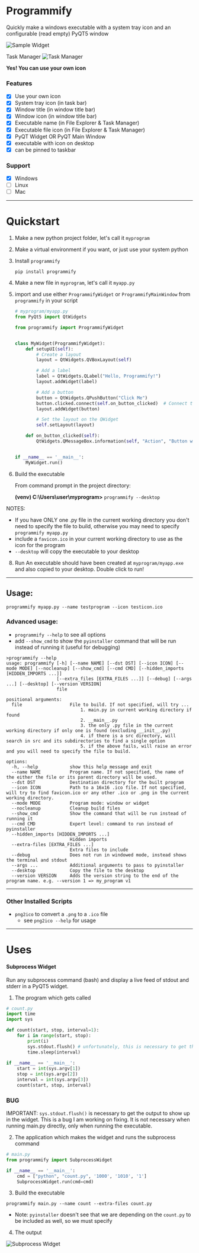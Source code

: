 # Programmify
Quickly make a windows executable with a system tray icon and an configurable (read empty) PyQT5 window

![Sample Widget](https://raw.githubusercontent.com/modularizer/programmify/master/resources/full.png)

Task Manager
![Task Manager](https://raw.githubusercontent.com/modularizer/programmify/master/resources/task_manager.png)

**Yes! You can use your own icon**

### Features
* [x] Use your own icon
* [x] System tray icon (in task bar)
* [x] Window title (in window title bar)
* [x] Window icon (in window title bar)
* [x] Executable name (in File Explorer & Task Manager)
* [x] Executable file icon (in File Explorer & Task Manager)
* [x] PyQT Widget OR PyQT Main Window
* [x] executable with icon on desktop
* [x] can be pinned to taskbar

### Support
* [x] Windows
* [ ] Linux
* [ ] Mac

<hr/> 

# Quickstart

1. Make a new python project folder, let's call it `myprogram`
2. Make a virtual environment if you want, or just use your system python
3. Install `programmify`
    ```commandline
    pip install programmify
    ```
3. Make a new file in `myprogram`, let's call it `myapp.py`
4. import and use either `ProgrammifyWidget` or `ProgrammifyMainWindow` from `programmify` in your script
    ```python
    # myprogram/myapp.py
    from PyQt5 import QtWidgets
    
    from programmify import ProgrammifyWidget
    
    
    class MyWidget(ProgrammifyWidget):
        def setupUI(self):
            # Create a layout
            layout = QtWidgets.QVBoxLayout(self)
    
            # Add a label
            label = QtWidgets.QLabel("Hello, Programmify!")
            layout.addWidget(label)
    
            # Add a button
            button = QtWidgets.QPushButton("Click Me")
            button.clicked.connect(self.on_button_clicked)  # Connect to a method to handle the click event
            layout.addWidget(button)
    
            # Set the layout on the QWidget
            self.setLayout(layout)
    
        def on_button_clicked(self):
            QtWidgets.QMessageBox.information(self, "Action", "Button was clicked!")
    
    
    if __name__ == '__main__':
        MyWidget.run()
    ```
6. Build the executable

    From command prompt in the project directory:
    
    **(venv) C:\Users\user\myprogram>** `programmify --desktop`

NOTES:
* If you have ONLY one .py file in the current working directory you don't need to specify the file to build, otherwise you may need to specify `programmify myapp.py`
* include a `favicon.ico` in your current working directory to use as the icon for the program
* `--desktop` will copy the executable to your desktop

8. Run
An executable should have been created at `myprogram/myapp.exe` and also copied to your desktop. Double click to run!


<hr/> 

## Usage:
```commandline
programmify myapp.py --name testprogram --icon testicon.ico
```

### Advanced usage:
* `programmify --help` to see all options
* add `--show_cmd` to show the `pyinstaller` command that will be run instead of running it (useful for debugging)

```commandline
>programmify --help
usage: programmify [-h] [--name NAME] [--dst DST] [--icon ICON] [--mode MODE] [--nocleanup] [--show_cmd] [--cmd CMD] [--hidden_imports [HIDDEN_IMPORTS ...]]
                   [--extra_files [EXTRA_FILES ...]] [--debug] [--args ...] [--desktop] [--version VERSION]
                   file

positional arguments:
  file                  File to build. If not specified, will try ... 
                            1. main.py in current working directory if found 
                            2. __main__.py 
                            3. the only .py file in the current working directory if only one is found (excluding __init__.py) 
                            4. if there is a src directory, will search in src and its subdirectories to find a single option 
                            5. if the above fails, will raise an error and you will need to specify the file to build.

options:
  -h, --help            show this help message and exit
  --name NAME           Program name. If not specified, the name of the either the file or its parent directory will be used.
  --dst DST             Destination directory for the built program
  --icon ICON           Path to a 16x16 .ico file. If not specified, will try to find favicon.ico or any other .ico or .png in the current working directory.
  --mode MODE           Program mode: window or widget
  --nocleanup           Cleanup build files
  --show_cmd            Show the command that will be run instead of running it
  --cmd CMD             Expert level: command to run instead of pyinstaller
  --hidden_imports [HIDDEN_IMPORTS ...]
                        Hidden imports
  --extra-files [EXTRA_FILES ...]
                        Extra files to include
  --debug               Does not run in windowed mode, instead shows the terminal and stdout
  --args ...            Additional arguments to pass to pyinstaller
  --desktop             Copy the file to the desktop
  --version VERSION     Adds the version string to the end of the program name. e.g. --version 1 => my_program v1
```

<hr/>

### Other Installed Scripts
* `png2ico` to convert a `.png` to a `.ico` file
  * see `png2ico --help` for usage

<hr/>

# Uses

#### Subprocess Widget

Run any subprocess command (bash) and display a live feed of stdout and stderr in a PyQT5 widget.

1. The program which gets called
```python
# count.py
import time
import sys

def count(start, stop, interval=1):
    for i in range(start, stop):
        print(i)
        sys.stdout.flush() # unfortunately, this is necessary to get the output to show up in the widget
        time.sleep(interval)
        
if __name__ == '__main__':
    start = int(sys.argv[1])
    stop = int(sys.argv[2])
    interval = int(sys.argv[3])
    count(start, stop, interval)
```

### BUG
IMPORTANT: `sys.stdout.flush()` is necessary to get the output to show up in the widget.
This is a bug I am working on fixing. It is not necessary when running main.py directly, only when running the executable.

2. The application which makes the widget and runs the subprocess command
```python
# main.py
from programmify import SubprocessWidget

if __name__ == '__main__':
    cmd = ["python", "count.py", '1000', '1010', '1']
    SubprocessWidget.run(cmd=cmd)
```

3. Build the executable
```commandline
programmify main.py --name count --extra-files count.py
```
* Note: `pyinstaller` doesn't see that we are depending on the `count.py` to be included as well, so we must specify

4. The output

![Subprocess Widget](https://raw.githubusercontent.com/modularizer/programmify/master/resources/count.gif)